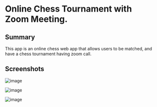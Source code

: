 # Online Chess Tournament with Zoom Meeting.

## Summary
This app is an online chess web app that allows users to be matched, and have a chess tournament having zoom call.

## Screenshots

![image](https://github.com/user-attachments/assets/0cdeb922-be24-4d75-ac52-09bb25cf08c9)

![image](https://github.com/user-attachments/assets/31a6fbb7-f575-4611-a914-464c4681e9e6)

![image](https://github.com/user-attachments/assets/de4e4ffc-87dd-4068-9ff1-98c6fc3802e1)
